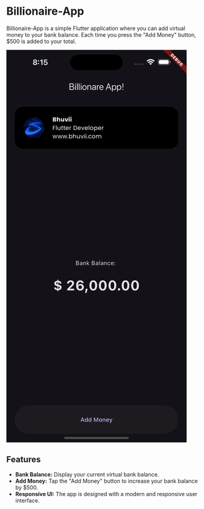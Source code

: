 # Billionaire-App

Billionaire-App is a simple Flutter application where you can add virtual money to your bank balance. Each time you press the "Add Money" button, $500 is added to your total.

![App Screenshot](./Billionaire-App-Screenshot.png)

## Features

- **Bank Balance:** Display your current virtual bank balance.
- **Add Money:** Tap the "Add Money" button to increase your bank balance by $500.
- **Responsive UI:** The app is designed with a modern and responsive user interface.

